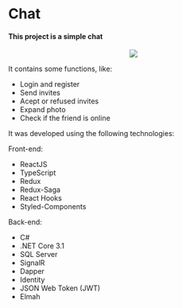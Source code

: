 # Chat

#### This project is a simple chat

<p align="center">
  <img src="http://www.gadev.com.br/chat/chat_example.gif" />
</p>

It contains some functions, like:
  * Login and register
  * Send invites
  * Acept or refused invites
  * Expand photo
  * Check if the friend is online

It was developed using the following technologies:

Front-end:
  * ReactJS
  * TypeScript
  * Redux
  * Redux-Saga
  * React Hooks
  * Styled-Components
  
Back-end:
  * C#
  * .NET Core 3.1
  * SQL Server
  * SignalR
  * Dapper
  * Identity
  * JSON Web Token (JWT)
  * Elmah
